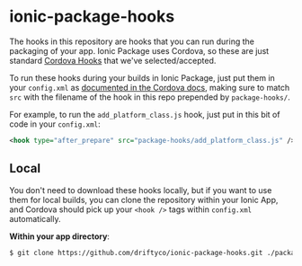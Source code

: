 # ionic-package-hooks
The hooks in this repository are hooks that you can run during the packaging of
your app. Ionic Package uses Cordova, so these are just standard [Cordova
Hooks](http://cordova.apache.org/docs/en/edge/guide/appdev/hooks/index.html)
that we've selected/accepted.

To run these hooks during your builds in Ionic Package, just put them in your
`config.xml` as [documented in the Cordova
docs](http://cordova.apache.org/docs/en/edge/guide/appdev/hooks/index.html),
making sure to match `src` with the filename of the hook in this repo prepended
by `package-hooks/`.

For example, to run the `add_platform_class.js` hook, just put in this bit of
code in your `config.xml`:

```xml
<hook type="after_prepare" src="package-hooks/add_platform_class.js" />
```

## Local

You don't need to download these hooks locally, but if you want to use them for
local builds, you can clone the repository within your Ionic App, and Cordova
should pick up your `<hook />` tags within `config.xml` automatically.

**Within your app directory**:
```bash
$ git clone https://github.com/driftyco/ionic-package-hooks.git ./package-hooks
```
